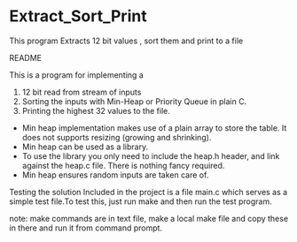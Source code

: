 # Extract_Sort_Print
This program Extracts 12 bit values , sort them and print to a file

README

This is a program for implementing a 
1. 12 bit read from stream of inputs
2. Sorting the inputs with Min-Heap or Priority Queue in plain C. 
3. Printing the highest 32 values to the file.



- Min heap implementation makes use of a plain array to store the table. It does not supports resizing (growing and shrinking).
- Min heap can be used as a library.
- To use the library you only need to include the heap.h header, and link against the heap.c file. There is nothing fancy required.
- Min heap ensures random inputs are taken care of.

Testing the solution
Included in the project is a file main.c which serves as a simple test file.To test this, just run make and then run the test program.

note: make commands are in text file, make a local make file and copy these in there and run it from command prompt.
